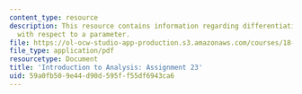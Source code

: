 ```yaml
---
content_type: resource
description: This resource contains information regarding differentiating integrals
  with respect to a parameter.
file: https://ol-ocw-studio-app-production.s3.amazonaws.com/courses/18-100a-introduction-to-analysis-fall-2012/59a0fb509e44d90d595ff55df6943ca6_MIT18_100AF12_Assign_23.pdf
file_type: application/pdf
resourcetype: Document
title: 'Introduction to Analysis: Assignment 23'
uid: 59a0fb50-9e44-d90d-595f-f55df6943ca6
---
```


